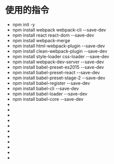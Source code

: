 # 使用的指令
- npm init -y
- npm install webpack webpack-cli --save-dev 
- npm install react react-dom --save-dev
- npm install webpack-merge
- npm install html-webpack-plugin --save-dev
- npm install clean-webpack-plugin --save-dev
- npm install style-loader css-loader --save-dev
- npm install webpack-dev-server --save-dev
- npm install babel-preset-es2015 --save-dev
- npm install babel-preset-react --save-dev
- npm install babel-preset-stage-2 --save-dev
- npm install babel-register --save-dev
- npm install babel-cli --save-dev
- npm install babel-loader --save-dev
- npm install babel-core --save-dev
- 
- 
- 
- 
- 
- 
- 
- 
- 
- 
- 